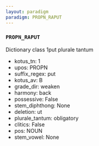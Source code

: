 ```yaml
---
layout: paradigm
paradigm: PROPN_RAPUT
---
```

### ` PROPN_RAPUT `

Dictionary class 1put plurale tantum
* kotus_tn: 1
* upos: PROPN
* suffix_regex: put
* kotus_av: B
* grade_dir: weaken
* harmony: back
* possessive: False
* stem_diphthong: None
* deletion: ut
* plurale_tantum: obligatory
* clitics: False
* pos: NOUN
* stem_vowel: None
